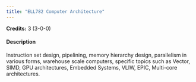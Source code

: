 ```yaml
---
title: "ELL782 Computer Architecture"
---
```

**Credits:** 3 (3-0-0)

#### Description
Instruction set design, pipelining, memory hierarchy design, parallelism in various forms, warehouse scale computers, specific topics such as Vector, SIMD, GPU architectures, Embedded Systems, VLIW, EPIC, Multi-core architectures.